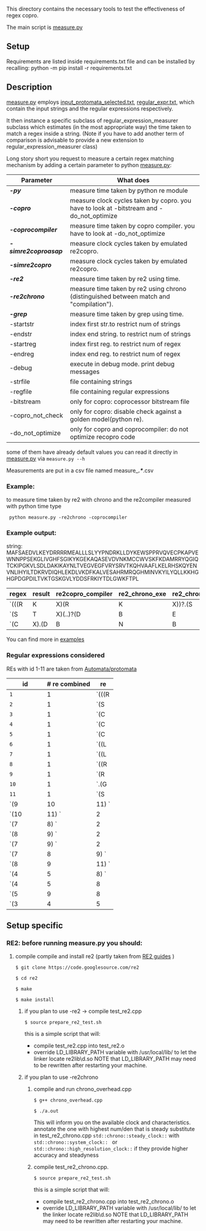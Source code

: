 This directory contains the necessary tools to test the effectiveness of regex copro.

The main script is [measure.py](measure.py)

## Setup
Requirements are listed inside requirements.txt file and can be installed by recalling:
	python -m pip install -r requirements.txt

## Description
[measure.py](measure.py) employs [input_protomata_selected.txt](input_protomata_selected.txt), [regular_expr.txt](regular_expr.txt), which contain the input strings and the regular expressions respectively.

It then instance a specific subclass of regular_expression_measurer subclass which 
estimates (in the most appropriate way) the time taken to match a regex inside a
 string. (Note if you have to add another term of comparison is advisable to provide a new extension to regular_expression_measurer class)

Long story short you request to measure a certain regex matching mechanism by adding a certain parameter to python [measure.py](measure.py):

Parameter	 	 | What does 
---------------------|----               
***-py***		         	 |measure time taken by python re module                            
***-copro***           	 |measure clock cycles taken by copro. you have to look at -bitstream and -do_not_optimize                         
***-coprocompiler***		 |measure time taken by copro compiler. you have to look at -do_not_optimize                  
***-simre2coproasap***	 |measure clock cycles taken by emulated re2copro.        
***-simre2copro***     |measure clock cycles taken by emulated re2copro.       
***-re2***	             |measure time taken by re2 using time.                              
***-re2chrono***           |measure time taken by re2 using chrono (distinguished between match and "compilation").                 
***-grep***	             |measure time taken by grep using time.                
-startstr		    |index first str.to restrict num of strings	                                    
-endstr			 	|index end string. to restrict num of strings	                                    
-startreg			|index first reg. to restrict num of regex	                                    
-endreg				|index end reg. to restrict num of regex	
-debug	            |execute in debug mode. print debug messages                                   
-strfile			|file containing strings  	                        
-regfile			|file containing regular expressions    	                        
-bitstream			|only for copro: coprocessor bitstream file    	                
-copro_not_check    |only for copro: disable check against a golden model(python re).     						        
-do_not_optimize	|only for copro and coprocompiler: do not optimize recopro code  
some of them have already default values you can read it directly in [measure.py](measure.py) via `measure.py --h`

Measurements are put in a csv file named measure_***.\****.csv


### Example:	

to measure time taken by re2 with chrono and the re2compiler measured with python time type

``` python measure.py -re2chrono -coprocompiler```

### Example output:

string: MAFSAEDVLKEYDRRRRMEALLLSLYYPNDRKLLDYKEWSPPRVQVECPKAPVEWNNPPSEKGLIVGHFSGIKYKGEKAQASEVDVNKMCCWVSKFKDAMRRYQGIQTCKIPGKVLSDLDAKIKAYNLTVEGVEGFVRYSRVTKQHVAAFLKELRHSKQYENVNLIHYILTDKRVDIQHLEKDLVKDFKALVESAHRMRQGHMINVKYILYQLLKKHGHGPDGPDILTVKTGSKGVLYDDSFRKIYTDLGWKFTPL

regex|result|re2copro_compiler|re2_chrono_exe|re2_chrono_compile
--|--|--|--|--
`(((R|K|X)(R|K|X))?.(S|T|X))`|UNK|1612754.1999999266|6261.85|17981.81
`(S|T|X)(..)?(D|B|E|Z|X)`|UNK|1453715.9999999858|5645.66|15410.5
`(C|X).(D|B|N|B|X)(....)?(F|Y|X).(C|X).(C|X)`|UNK|4100195.800000165|9034.52|41999.66

You can find more in [examples](examples)

### Regular expressions considered 

REs with id 1-11 are taken from [Automata/protomata](https://github.com/jackwadden/ANMLZoo/tree/master/Protomata) 

id           |# re combined | re
-------------|--------------|-------
`1         ` | 1            |`(((R|K|X)(R|K|X))?.(S|T|X))`
`2         ` | 1            |`(S|T|X)(..)?(D|B|E|Z|X)`
`3         ` | 1            |`(C|X).(D|B|N|B|X)(....)?(F|Y|X).(C|X).(C|X)`
`4         ` | 1            |`(C|X)(.....?)?(C|X)(C|X)(S|X)(..)?(G|X).(C|X)(G|X)(....?)?(F|Y|W|X)(C|X)`
`5         ` | 1            |`(C|X)(..(..)?)?(C|X)(...)?(L|I|V|M|F|Y|W|C|X)(........)?(H|X)(...(..)?)?(H|X)`
`6         ` | 1            |`((L|I|V|M|F|E|Z|X)(F|Y|X)(P|X)(W|X)(M|X)(K|R|Q|Z|T|A|X))`
`7         ` | 1            |`((L|X)(M|X)(A|X)(E|Z|Q|Z|X)(G|X)(L|X)(Y|X)(N|B|X))`
`8         ` | 1            |`((R|X)(P|X)(C|X)(..........)?(C|X)(V|X)(S|X))`
`9         ` | 1            |`(R|K|X)(...?)?(D|B|E|Z|X)(...?)?(Y|X)`
`10        ` | 1            |`.(G|X)(R|K|X)(R|K|X)`
`11        ` | 1            |`(S|T|X).(R|K|X)`
`(9|10|11) ` | 3            |`((R|K|X)(...?)?(D|B|E|Z|X)(...?)?(Y|X))|(.(G|X)(R|K|X)(R|K|X))|((S|T|X).(R|K|X))`
`(10|11)   ` | 2            |`(.(G|X)(R|K|X)(R|K|X))|((S|T|X).(R|K|X))`
`(7|8)     ` | 2            |`((L|X)(M|X)(A|X)(E|Z|Q|Z|X)(G|X)(L|X)(Y|X)(N|B|X))|((R|X)(P|X)(C|X)(..........)?(C|X)(V|X)(S|X))`
`(8|9)     ` | 2            |`((R|X)(P|X)(C|X)(..........)?(C|X)(V|X)(S|X))|((R|K|X)(...?)?(D|B|E|Z|X)(...?)?(Y|X))`
`(7|9)     ` | 2            |`((L|X)(M|X)(A|X)(E|Z|Q|Z|X)(G|X)(L|X)(Y|X)(N|B|X))|((R|K|X)(...?)?(D|B|E|Z|X)(...?)?(Y|X))`
`(7|8|9)   ` | 3            |`((L|X)(M|X)(A|X)(E|Z|Q|Z|X)(G|X)(L|X)(Y|X)(N|B|X))|((R|X)(P|X)(C|X)(..........)?(C|X)(V|X)(S|X))|((R|K|X)(...?)?(D|B|E|Z|X)(...?)?(Y|X))`
`(8|9|11)  ` | 3            |`((R|X)(P|X)(C|X)(..........)?(C|X)(V|X)(S|X))|((R|K|X)(...?)?(D|B|E|Z|X)(...?)?(Y|X))|((S|T|X).(R|K|X))`
`(4|5|8)   ` | 3            |`((C|X)(.....?)?(C|X)(C|X)(S|X)(..)?(G|X).(C|X)(G|X)(....?)?(F|Y|W|X)(C|X))|((C|X)(..(..)?)?(C|X)(...)?(L|I|V|M|F|Y|W|C|X)(........)?(H|X)(...(..)?)?(H|X))|((R|X)(P|X)(C|X)(..........)?(C|X)(V|X)(S|X))`
`(4|5|8|10)` | 4            |`((C|X)(.....?)?(C|X)(C|X)(S|X)(..)?(G|X).(C|X)(G|X)(....?)?(F|Y|W|X)(C|X))|((C|X)(..(..)?)?(C|X)(...)?(L|I|V|M|F|Y|W|C|X)(........)?(H|X)(...(..)?)?(H|X))|((R|X)(P|X)(C|X)(..........)?(C|X)(V|X)(S|X))|(.(G|X)(R|K|X)(R|K|X))`
`(5|9|8|7) ` | 4            |`((C|X)(..(..)?)?(C|X)(...)?(L|I|V|M|F|Y|W|C|X)(........)?(H|X)(...(..)?)?(H|X))|((R|K|X)(...?)?(D|B|E|Z|X)(...?)?(Y|X))|(((R|X)(P|X)(C|X)(..........)?(C|X)(V|X)(S|X)))|(((L|X)(M|X)(A|X)(E|Z|Q|Z|X)(G|X)(L|X)(Y|X)(N|B|X)))`
`(3|4|5|7) ` | 4            |`((C|X).(D|B|N|B|X)(....)?(F|Y|X).(C|X).(C|X))|((C|X)(.....?)?(C|X)(C|X)(S|X)(..)?(G|X).(C|X)(G|X)(....?)?(F|Y|W|X)(C|X))|((C|X)(..(..)?)?(C|X)(...)?(L|I|V|M|F|Y|W|C|X)(........)?(H|X)(...(..)?)?(H|X))|(((L|X)(M|X)(A|X)(E|Z|Q|Z|X)(G|X)(L|X)(Y|X)(N|B|X)))`

## Setup specific 
### RE2: before running measure.py you should:
1) compile compile and install re2 (partly taken from [RE2 guides](https://github.com/google/re2/wiki/Install) )

	```$ git clone https://code.googlesource.com/re2```

	```$ cd re2```

	```$ make```

	```$ make install```

	1) if you plan to use -re2 -> compile test_re2.cpp      

		```$ source prepare_re2_test.sh```

		this is a simple script that will:
		- compile test_re2.cpp into test_re2.o
		- override LD_LIBRARY_PATH variable with /usr/local/lib/ to let the linker 	locate re2lib\d.so
		  NOTE that LD_LIBRARY_PATH may need to be rewritten after restarting your 	machine.

	2) if you plan to use -re2chrono 
		1) compile and run chrono_overhead.cpp

			```$ g++ chrono_overhead.cpp```

			```$ ./a.out```

			This will inform you on the available clock and characteristics. 
			annotate the one with highest num/den that is steady
			substitute in test_re2_chrono.cpp  `std::chrono::steady_clock::`
			with `std::chrono::system_clock:: `
			or   `std::chrono::high_resolution_clock::`
			if they provide higher accuracy and steadyness

		2) compile test_re2_chrono.cpp.

			```$ source prepare_re2_test.sh```

			this is a simple script that will:
			- compile test_re2_chrono.cpp into test_re2_chrono.o
			- override LD_LIBRARY_PATH variable with /usr/local/lib/ to let the linker locate re2lib\d.so
			NOTE that LD_LIBRARY_PATH may need to be rewritten after restarting your machine.




